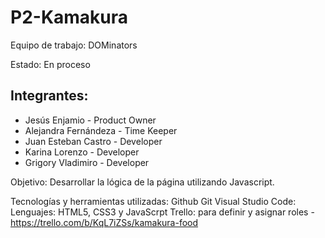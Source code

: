 # P2-Kamakura
Equipo de trabajo: DOMinators 

Estado: En proceso

## Integrantes:

- Jesús Enjamio - Product Owner
- Alejandra Fernándeza - Time Keeper
- Juan Esteban Castro - Developer
- Karina Lorenzo - Developer
- Grigory Vladimiro - Developer


Objetivo:
Desarrollar la lógica de la página utilizando Javascript.

Tecnologías y herramientas utilizadas:
Github
Git
Visual Studio Code:
Lenguajes: HTML5, CSS3 y JavaScrpt
Trello: para definir y asignar roles - https://trello.com/b/KqL7iZSs/kamakura-food
